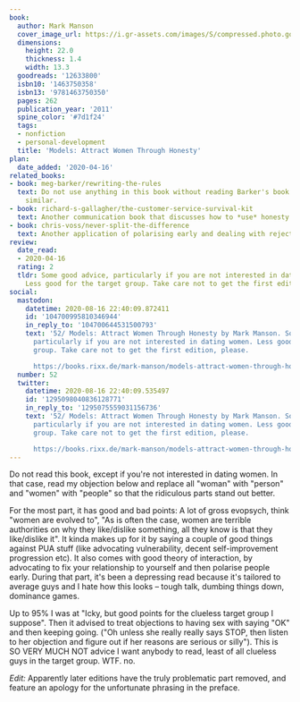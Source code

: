 ```yaml
---
book:
  author: Mark Manson
  cover_image_url: https://i.gr-assets.com/images/S/compressed.photo.goodreads.com/books/1375568311l/12633800._SX98_.jpg
  dimensions:
    height: 22.0
    thickness: 1.4
    width: 13.3
  goodreads: '12633800'
  isbn10: '1463750358'
  isbn13: '9781463750350'
  pages: 262
  publication_year: '2011'
  spine_color: '#7d1f24'
  tags:
  - nonfiction
  - personal-development
  title: 'Models: Attract Women Through Honesty'
plan:
  date_added: '2020-04-16'
related_books:
- book: meg-barker/rewriting-the-rules
  text: Do not use anything in this book without reading Barker's book or something
    similar.
- book: richard-s-gallagher/the-customer-service-survival-kit
  text: Another communication book that discusses how to *use* honesty.
- book: chris-voss/never-split-the-difference
  text: Another application of polarising early and dealing with rejection.
review:
  date_read:
  - 2020-04-16
  rating: 2
  tldr: Some good advice, particularly if you are not interested in dating women.
    Less good for the target group. Take care not to get the first edition, please.
social:
  mastodon:
    datetime: 2020-08-16 22:40:09.872411
    id: '104700995810346944'
    in_reply_to: '104700644531500793'
    text: '52/ Models: Attract Women Through Honesty by Mark Manson. Some good advice,
      particularly if you are not interested in dating women. Less good for the target
      group. Take care not to get the first edition, please.

      https://books.rixx.de/mark-manson/models-attract-women-through-honesty/ #rixxReads'
  number: 52
  twitter:
    datetime: 2020-08-16 22:40:09.535497
    id: '1295098040836128771'
    in_reply_to: '1295075559031156736'
    text: '52/ Models: Attract Women Through Honesty by Mark Manson. Some good advice,
      particularly if you are not interested in dating women. Less good for the target
      group. Take care not to get the first edition, please.

      https://books.rixx.de/mark-manson/models-attract-women-through-honesty/'
---
```


Do not read this book, except if you're not interested in dating women. In that case, read my objection below and
replace all "woman" with "person" and "women" with "people" so that the ridiculous parts stand out better.

For the most part, it has good and bad points: A lot of gross evopsych, think "women are evolved to", "As is often the
case, women are terrible authorities on why they like/dislike something, all they know is that they like/dislike it". It
kinda makes up for it by saying a couple of good things against PUA stuff (like advocating vulnerability, decent
self-improvement progression etc).  It also comes with good theory of interaction, by advocating to fix your
relationship to yourself and then polarise people early. During that part, it's been a depressing read because it's
tailored to average guys and I hate how this looks – tough talk, dumbing things down, dominance games.

Up to 95% I was at "Icky, but good points for the clueless target group I suppose". Then it advised to treat objections
to having sex with saying "OK" and then keeping going. ("Oh unless she really really says STOP, then listen to her
objection and figure out if her reasons are serious or silly"). This is SO VERY MUCH NOT advice I want anybody to read,
least of all clueless guys in the target group. WTF. no.

*Edit:* Apparently later editions have the truly problematic part removed, and feature an apology for the unfortunate
phrasing in the preface.
